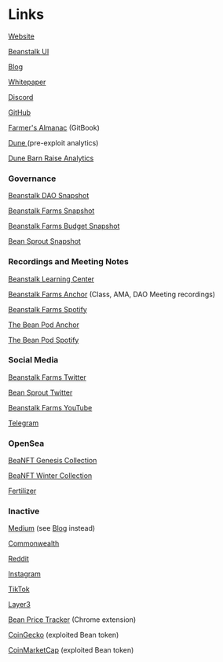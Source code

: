 # Links

[Website](https://bean.money/)

[Beanstalk UI](https://bean.money/)

[Blog](https://bean.money/blog)

[Whitepaper](https://bean.money/docs/beanstalk.pdf)

[Discord](https://discord.gg/beanstalk)

[GitHub](https://github.com/BeanstalkFarms/Beanstalk)

[Farmer's Almanac](https://docs.bean.money/) (GitBook)

[Dune ](https://dune.xyz/tbiq/Beanstalk)(pre-exploit analytics)

[Dune Barn Raise Analytics](https://dune.com/tbiq/beanstalk-barn-raise)

### Governance

[Beanstalk DAO Snapshot](https://snapshot.org/#/beanstalkdao.eth)

[Beanstalk Farms Snapshot](https://snapshot.org/#/beanstalkfarms.eth)

[Beanstalk Farms Budget Snapshot](https://snapshot.org/#/beanstalkfarmsbudget.eth)

[Bean Sprout Snapshot](https://snapshot.org/#/wearebeansprout.eth)

### Recordings and Meeting Notes

[Beanstalk Learning Center](https://bean.money/learning-center)

[Beanstalk Farms Anchor](https://anchor.fm/beanstalk-farms) (Class, AMA, DAO Meeting recordings)

[Beanstalk Farms Spotify](https://open.spotify.com/show/70lfZOSaqWjhTFujgkhVOu)

[The Bean Pod Anchor](https://anchor.fm/thebeanpodpodcast)

[The Bean Pod Spotify](https://open.spotify.com/show/5VZRhgtCQqw9xGIXXHqi8m)

### Social Media

[Beanstalk Farms Twitter](https://twitter.com/BeanstalkFarms)

[Bean Sprout Twitter](https://twitter.com/WeAreBeanSprout)

[Beanstalk Farms YouTube](https://www.youtube.com/channel/UCsIk5WEk3F4kKmFFmbLd6Ng)

[Telegram](https://t.me/beanstalkusd)

### OpenSea

[BeaNFT Genesis Collection](https://opensea.io/collection/beanft-genesis)

[BeaNFT Winter Collection](https://opensea.io/collection/beanft-collection)

[Fertilizer](https://opensea.io/collection/bean-fertilizer)

### Inactive

[Medium](https://medium.com/beanstalkfarms/) (see [Blog](https://bean.money/blog) instead)

[Commonwealth](https://commonwealth.im/beanstalk/)

[Reddit](https://www.reddit.com/r/BeanstalkProtocol/)

[Instagram](https://www.instagram.com/beanstalkprotocol/)

[TikTok](https://www.tiktok.com/@beanstalkprotocol)

[Layer3](https://beta.layer3.xyz/communities/beanstalk)

[Bean Price Tracker](https://chrome.google.com/webstore/detail/bean-tracker/aodkdgdikbdeeaknenojacllnnjlhodj?hl=en\&authuser=0) (Chrome extension)

[CoinGecko](https://www.coingecko.com/en/coins/bean) (exploited Bean token)

[CoinMarketCap](https://coinmarketcap.com/currencies/beanstalk/) (exploited Bean token)

